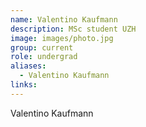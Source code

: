```yaml
---
name: Valentino Kaufmann
description: MSc student UZH
image: images/photo.jpg
group: current
role: undergrad
aliases:
  - Valentino Kaufmann
links:
---
```


Valentino Kaufmann